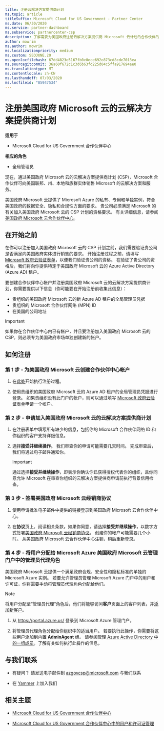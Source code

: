 ```yaml
---
title: 注册云解决方案提供商计划
ms.topic: article
titleSuffix: Microsoft Cloud for US Government - Partner Center
ms.date: 06/30/2020
ms.service: partner-dashboard
ms.subservice: partnercenter-csp
description: 了解需要为美国政府注册云解决方案提供商 Microsoft 云计划的合作伙伴的 CSP 计划要求。
author: mowrim
ms.author: mowrim
ms.localizationpriority: medium
ms.custom: SEOJUNE.20
ms.openlocfilehash: 67dd4823e5167fb0e0ece692e873cd8cde7013ea
ms.sourcegitcommit: 36a60f672c1c3d6b63fd225d04c5ffa917694ae0
ms.translationtype: MT
ms.contentlocale: zh-CN
ms.lasthandoff: 07/03/2020
ms.locfileid: "85947534"
---
```

# <a name="enroll-in-the-cloud-solution-provider-program-for-microsoft-cloud-for-us-government"></a>注册美国政府 Microsoft 云的云解决方案提供商计划

**适用于**

- Microsoft Cloud for US Government 合作伙伴中心

**相应的角色**

- 全局管理员

现在，通过美国政府 Microsoft 云的云解决方案提供商计划 (CSP)，Microsoft 合作伙伴可向美国联邦、州、本地和族群实体销售 Microsoft 的云解决方案和服务。 

美国政府 Microsoft 云提供了 Microsoft Azure 的私有、专用和单独实例，符合美国政府的数据安全、隐私和合规性方面的要求。 贵公司必须满足 Microsoft 的有关加入美国政府 Microsoft 云的 CSP 计划的资格要求。 有关详细信息，请参阅[美国政府 Microsoft 云合作伙伴中心](partner-center-for-microsoft-us-govt-cloud.md)。

## <a name="before-you-begin"></a>在开始之前

在你可以注册加入美国政府 Microsoft 云的 CSP 计划之前，我们需要验证贵公司是否满足向美国政府实体进行销售的要求。 开始注册过程之前，请填写 [Microsoft 政府云验证表单](https://azuregov.microsoft.com/csp)，以便我们验证贵公司的资格。 在验证了贵公司的资格后，我们将向你提供特定于美国政府 Microsoft 云的 Azure Active Directory (Azure AD) 租户。  

要创建合作伙伴中心帐户并注册美国政府 Microsoft 云的云解决方案提供商计划，你需要提供以下信息（你可能要在开始注册前收集此信息）：

-  贵组织的美国政府 Microsoft 云的新 Azure AD 租户的全局管理员凭据
-  贵组织的 Microsoft 合作伙伴网络 (MPN) ID 
-  在美国的公司地址

> [!IMPORTANT]  
> 如果你在合作伙伴中心内已有帐户，并且要注册加入美国政府 Microsoft 云的 CSP，则必须专为美国政府市场单独创建新的帐户。

## <a name="how-to-enroll"></a>如何注册 

### <a name="step-1---create-a-partner-center-account-for-microsoft-cloud-for-us-government"></a>第 1 步 - 为美国政府 Microsoft 云创建合作伙伴中心帐户

1.  在[此处](https://partnercenter.microsoft.com/register/resellerusgjoinnow)开始执行注册过程。 

2.  使用贵组织的美国政府 Microsoft 云的 Azure AD 租户的全局管理员凭据进行登录。 如果贵组织没有此门户的帐户，则可以通过填写 [Microsoft 政府云验证表单](https://azuregov.microsoft.com/csp)申请一个帐户。


### <a name="step-2---apply-to-participate-in-the-cloud-solution-provider-program-for-microsoft-cloud-for-us-government"></a>第 2 步 - 申请加入美国政府 Microsoft 云的云解决方案提供商计划

1.  在注册表单中填写所有缺少的信息，包括你的 Microsoft 合作伙伴网络 ID 和你组织的客户支持详细信息。 

2.  选择**接受并继续操作**。 我们审查你的申请可能需要几天时间。 完成审查后，我们将通过电子邮件通知你。

    > [!IMPORTANT]  
    > 通过选择**接受并继续操作**，即表示你确认你已获得授权代表你的组织，且你同意允许 Microsoft 在审查你组织的云解决方案提供商申请前执行背景信用检查。


### <a name="step-3---sign-the-reseller-agreement-for-microsoft-cloud-for-us-government"></a>第 3 步 - 签署美国政府 Microsoft 云经销商协议

1. 使用申请批准电子邮件中提供的链接登录到美国政府 Microsoft 云合作伙伴中心。 

2. 在**协议**页上，阅读相关条款，如果你同意，请选择**接受并继续操作**，以数字方式签署[美国政府 Microsoft 云经销商协议](https://go.microsoft.com/fwlink/p/?linkid=843364)。 创建你的帐户可能需要几个小时。 从美国政府 Microsoft 云合作伙伴中心注销，稍后重新登录。


### <a name="step-4---assign-users-to-the-admin-agent-role-in-the-microsoft-azure-admin-portal-for-microsoft-cloud-for-us-government"></a>第 4 步 - 将用户分配给 Microsoft Azure 美国政府 Microsoft 云管理门户中的管理员代理角色

美国政府 Microsoft 云提供一个满足政府合规、安全性和隐私标准的单独的 Microsoft Azure 实例。 若要允许管理员管理 Microsoft Azure 门户中的用户和许可证，你将需要手动将管理员代理角色分配给他们。

> [!NOTE]  
> 将用户分配至“管理员代理”角色后，他们将能够访问**客户**页面上的客户列表，并[添加新客户](add-a-new-customer.md)。   

1.  从 https://portal.azure.us/ 登录到 Microsoft Azure 管理门户。

2.  将管理员代理角色分配给你组织中的适当用户。 若要执行此操作，你需要将这些用户添加到内置 **AdminAgent** 组。 请参阅[管理 Azure Active Directory 中的一组成员](https://docs.microsoft.com/azure/active-directory/active-directory-groups-members-azure-portal)，了解有关如何执行此操作的信息。
 
## <a name="connect-with-us"></a>与我们联系

- 有疑问？ 请发送电子邮件到 azgovcsp@microsoft.com 与我们联系

- 在 [Yammer](https://www.yammer.com/cloudpartnercommunity/#/threads/inGroup?type=in_group&feedId=11509777&view=all) 上加入我们 

## <a name="related-topics"></a>相关主题

-  [Microsoft Cloud for US Government 合作伙伴中心](partner-center-for-microsoft-us-govt-cloud.md)

-  [Microsoft Cloud for US Government 合作伙伴中心中的用户和许可证管理](user-management-in-partner-center-for-microsoft-us-govt-cloud.md)


